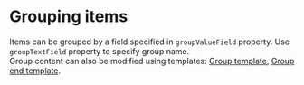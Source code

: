 # Grouping items

Items can be grouped by a field specified in `groupValueField` property. Use `groupTextField` property to specify group name.  
Group content can also be modified using templates: [Group template](/ionic-selectable/group-template), [Group end template](/ionic-selectable/group-end-template).
